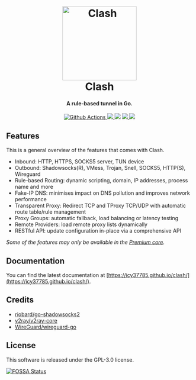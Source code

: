 <h1 align="center">
  <img src="https://github.com/icy37785/clash/raw/main/docs/logo.png" alt="Clash" width="200">
  <br>Clash<br>
</h1>

<h4 align="center">A rule-based tunnel in Go.</h4>

<p align="center">
  <a href="https://github.com/icy37785/clash/actions">
    <img src="https://img.shields.io/github/actions/workflow/status/icy37785/clash/release.yml?branch=master&style=flat-square" alt="Github Actions">
  </a>
  <a href="https://goreportcard.com/report/github.com/icy37785/clash">
    <img src="https://goreportcard.com/badge/github.com/icy37785/clash?style=flat-square">
  </a>
  <img src="https://img.shields.io/github/go-mod/go-version/icy37785/clash?style=flat-square">
  <a href="https://github.com/icy37785/clash/releases">
    <img src="https://img.shields.io/github/release/icy37785/clash/all.svg?style=flat-square">
  </a>
  <a href="https://github.com/icy37785/clash/releases/tag/premium">
    <img src="https://img.shields.io/badge/release-Premium-00b4f0?style=flat-square">
  </a>
</p>

## Features

This is a general overview of the features that comes with Clash.

- Inbound: HTTP, HTTPS, SOCKS5 server, TUN device
- Outbound: Shadowsocks(R), VMess, Trojan, Snell, SOCKS5, HTTP(S), Wireguard
- Rule-based Routing: dynamic scripting, domain, IP addresses, process name and more
- Fake-IP DNS: minimises impact on DNS pollution and improves network performance
- Transparent Proxy: Redirect TCP and TProxy TCP/UDP with automatic route table/rule management
- Proxy Groups: automatic fallback, load balancing or latency testing
- Remote Providers: load remote proxy lists dynamically
- RESTful API: update configuration in-place via a comprehensive API

*Some of the features may only be available in the [Premium core](https://icy37785.github.io/clash/premium/introduction.html).*

## Documentation

You can find the latest documentation at [https://icy37785.github.io/clash/](https://icy37785.github.io/clash/).

## Credits

- [riobard/go-shadowsocks2](https://github.com/riobard/go-shadowsocks2)
- [v2ray/v2ray-core](https://github.com/v2ray/v2ray-core)
- [WireGuard/wireguard-go](https://github.com/WireGuard/wireguard-go)

## License

This software is released under the GPL-3.0 license.

[![FOSSA Status](https://app.fossa.io/api/projects/git%2Bgithub.com%2Ficy37785%2Fclash.svg?type=large)](https://app.fossa.io/projects/git%2Bgithub.com%2Ficy37785%2Fclash?ref=badge_large)
